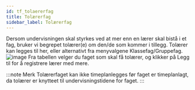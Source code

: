 ```yaml
---
id: tf_tolaererfag
title: Tolærerfag
sidebar_label: Tolærerfag
---
```


Dersom undervisningen skal styrkes ved at mer enn en lærer skal bistå i et fag, bruker vi begrepet tolærer(e) om den/de som kommer i tillegg. Tolærer kan legges til her, eller alternativt fra menyvalgene Klassefag/Gruppefag.
![image](https://user-images.githubusercontent.com/80097133/117813511-733fce80-b263-11eb-86a8-6af3e14aaee2.png)
Fra tabellen velger du faget som skal få tolærer, og klikker på Legg til for å registrere lærer med mere.

:::note Merk
Tolærerfaget kan ikke timeplanlegges før faget er timeplanlagt, da tolærer er knytteet til undervisningstidene for faget.
:::
